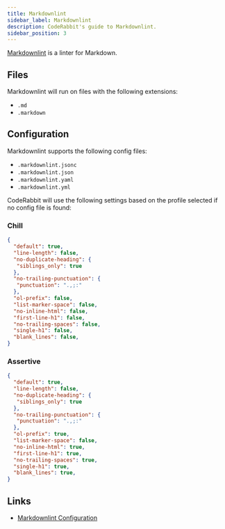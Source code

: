 ```yaml
---
title: Markdownlint
sidebar_label: Markdownlint
description: CodeRabbit's guide to Markdownlint.
sidebar_position: 3
---
```


[Markdownlint](https://github.com/DavidAnson/markdownlint) is a linter for Markdown.

## Files

Markdownlint will run on files with the following extensions:

- `.md`
- `.markdown`

## Configuration

Markdownlint supports the following config files:

- `.markdownlint.jsonc`
- `.markdownlint.json`
- `.markdownlint.yaml`
- `.markdownlint.yml`

CodeRabbit will use the following settings based on the profile selected if no config file is found:

### Chill

```json
{
  "default": true,
  "line-length": false,
  "no-duplicate-heading": { 
   "siblings_only": true 
  },
  "no-trailing-punctuation": { 
   "punctuation": ".,;:" 
  },
  "ol-prefix": false,
  "list-marker-space": false,
  "no-inline-html": false,
  "first-line-h1": false,
  "no-trailing-spaces": false,
  "single-h1": false,
  "blank_lines": false,
}
```

### Assertive

```json
{
  "default": true,
  "line-length": false,
  "no-duplicate-heading": { 
   "siblings_only": true 
  },
  "no-trailing-punctuation": { 
   "punctuation": ".,;:" 
  },
  "ol-prefix": true,
  "list-marker-space": false,
  "no-inline-html": true,
  "first-line-h1": true,
  "no-trailing-spaces": true,
  "single-h1": true,
  "blank_lines": true,
}

```

## Links

- [Markdownlint Configuration](https://github.com/DavidAnson/markdownlint?tab=readme-ov-file#configuration)
